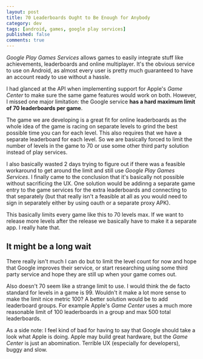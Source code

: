 ```yaml
---
layout: post
title: 70 Leaderboards Ought to Be Enough for Anybody
category: dev
tags: [android, games, google play services]
published: false
comments: true
---
```


*Google Play Games Services* allows games to easily integrate stuff like achievements, leaderboards and online multiplayer. It's the obvious service to use on Android, as almost every user is pretty much guaranteed to have an account ready to use without a hassle.

I had glanced at the API when implementing support for Apple's *Game Center* to make sure the same game features would work on both. However, I missed one major limitation: the Google service **has a hard maximum limit of 70 leaderboards per game**.

The game we are developing is a great fit for online leaderboards as the whole idea of the game is racing on separate levels to grind the best possible time you can for each level. This also requires that we have a separate leaderboard for each level. So we are basically forced to limit the number of levels in the game to 70 or use some other third party solution instead of play services.

I also basically wasted 2 days trying to figure out if there was a feasible workaround to get around the limit and still use *Google Play Games Services*. I finally came to the conclusion that it's basically not possible without sacrificing the UX. One solution would be addinng a separate game entry to the game services for the extra leaderboards and connecting to that separately (but that really isn't a feasible at all as you would need to sign in separately either by using oauth or a separate proxy APK).

This basically limits every game like this to 70 levels max. If we want to release more levels after the release we basically have to make it a separate app. I really hate that.

It might be a long wait
-----------------------

There really isn't much I can do but to limit the level count for now and hope that Google improves their service, or start researching using some third party service and hope they are still up when your game comes out.

Also doesn't 70 seem like a strange limit to use. I would think the de facto standard for levels in a game is 99. Wouldn't it make a lot more sense to make the limit nice metric 100? A better solution would be to add leaderboard groups. For example Apple's *Game Center* uses a much more reasonable limit of 100 leaderboards in a group and max 500 total leaderboards.

As a side note: I feel kind of bad for having to say that Google should take a look what Apple is doing. Apple may build great hardware, but the *Game Center* is just an abomination. Terrible UX (especially for developers), buggy and slow.
